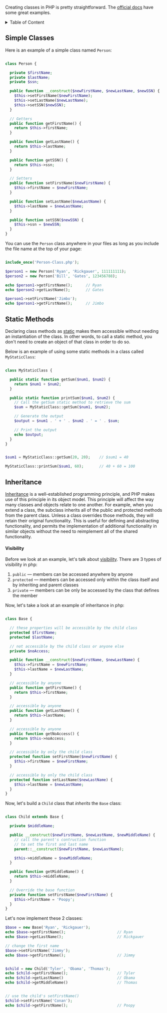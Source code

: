 Creating classes in PHP is pretty straightforward. The [official docs](https://www.php.net/manual/en/language.oop5.php) have some great examples.


<details>
<summary>Table of Content</summary>


1. [Simple Classes](#simple-classes)
1. [Static Methods](#static-methods)
1. [Inheritance](#inheritance)


</details>


## Simple Classes

Here is an example of a simple class named `Person`:

```php

class Person {

  private $firstName;
  private $lastName;
  private $ssn;

  public function __construct($newFirstName, $newLastName, $newSSN) {
    $this->setFirstName($newFirstName);
    $this->setLastName($newLastName);
    $this->setSSN($newSSN);
  }

  // Getters
  public function getFirstName() {
    return $this->firstName;
  }

  public function getLastName() {
    return $this->lastName;
  }

  public function getSSN() {
    return $this->ssn;
  }

  // Setters
  public function setFirstName($newFirstName) {
    $this->firstName = $newFirstName;
  }

  public function setLastName($newLastName) {
    $this->lastName = $newLastName;
  }

  public function setSSN($newSSN) {
    $this->ssn = $newSSN;
  }
}
```

You can use the `Person` class anywhere in your files as long as you include the file name at the top of your page:

```php

include_once('Person-Class.php');

$person1 = new Person('Ryan', 'Rickgauer', 111111111);
$person2 = new Person('Bill', 'Gates', 123456788);

echo $person1->getFirstName();      // Ryan
echo $person2->getLastName();       // Gates

$person1->setFirstName('Jimbo');
echo $person1->getFirstName();      // Jimbo
```


## Static Methods

Declaring class methods as [static](https://www.php.net/manual/en/language.oop5.static.php) makes them accessible without needing an instantiation of the class. In other words, to call a static method, you don't need to create an object of that class in order to do so.

Below is an example of using some static methods in a class called `MyStaticClass`:

```php

class MyStaticClass {

  public static function getSum($num1, $num2) {
    return $num1 + $num2;
  }

  public static function printSum($num1, $num2) {
    // Call the getSum static method to retrieve the sum
    $sum = MyStaticClass::getSum($num1, $num2);

    // Generate the output
    $output = $num1 . ' + ' . $num2 . ' = ' . $sum;

    // Print the output
    echo $output;
  }
}


$sum1 = MyStaticClass::getSum(20, 20);    // $sum1 = 40

MyStaticClass::printSum($sum1, 60);       // 40 + 60 = 100 
```

## Inheritance

[Inheritance](https://www.php.net/manual/en/language.oop5.inheritance.php) is a well-established programming principle, and PHP makes use of this principle in its object model. This principle will affect the way many classes and objects relate to one another. For example, when you extend a class, the subclass inherits all of the public and protected methods from the parent class. Unless a class overrides those methods, they will retain their original functionality. This is useful for defining and abstracting functionality, and permits the implementation of additional functionality in similar objects without the need to reimplement all of the shared functionality.


#### Visibility

Before we look at an example, let's talk about [visibility](https://www.php.net/manual/en/language.oop5.visibility.php). There are 3 types of visibility in php:

1. `public` &mdash; members can be accessed anywhere by anyone
1. `protected` &mdash; members can be accessed only within the class itself and by inheriting and parent classes
1. `private` &mdash; members can be only be accessed by the class that defines the member


Now, let's take a look at an example of inheritance in php:

```php

class Base {

  // these properties will be accessible by the child class
  protected $firstName;
  protected $lastName;

  // not accessible by the child class or anyone else
  private $noAccess;

  public function __construct($newFirstName, $newLastName) {
    $this->firstName = $newFirstName;
    $this->lastName = $newLastName;
  }

  // accessible by anyone
  public function getFirstName() {
    return $this->firstName;
  }

  // accessible by anyone
  public function getLastName() {
    return $this->lastName;
  }

  // accessible by anyone
  public function getNoAccess() {
    return $this->noAccess;
  }

  // accessible by only the child class
  protected function setFirstName($newFirstName) {
    $this->firstName = $newFirstName;
  }

  // accessible by only the child class
  protected function setLastName($newLastName) {
    $this->lastName = $newLastName;
  }
}

```


Now, let's build a `Child` class that *inherits* the `Base` class:


```php

class Child extends Base {

  private $middleName;

  public __construct($newFirstName, $newLastName, $newMiddleName) {
    // call the parent's contruction function
    // to set the first and last name
    parent::__construct($newFirstName, $newLastName);

    $this->middleName = $newMiddleName;
  }

  public function getMiddleName() {
    return $this->middleName;
  }

  // Override the base function
  private function setFirstName($newFirstName) {
    $this->firstName = 'Poopy';
  }
}
```


Let's now implement these 2 classes:

```php
$base = new Base('Ryan', 'Rickgauer');
echo $base->getFirstName();                       // Ryan
echo $base->getLastName();                        // Rickgauer

// change the first name
$base->setFirstName('Jimmy');
echo $base->getFirstName();                       // Jimmy


$child = new Child('Tyler', 'Obama', 'Thomas');
echo $child->getFirstName();                      // Tyler
echo $child->getLastName()                        // Obama
echo $child->getMiddleName()                      // Thomas


// use the child's setFirstName()
$child->setFirstName('Conan');
echo $child->getFirstName();                      // Poopy
```


